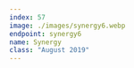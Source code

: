 ```yaml
---
index: 57
image: ./images/synergy6.webp
endpoint: synergy6
name: Synergy
class: "August 2019"
---
```

